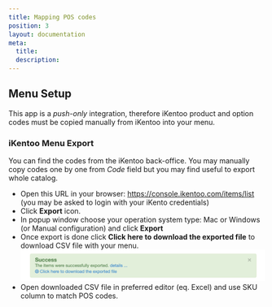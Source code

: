 ```yaml
---
title: Mapping POS codes
position: 3
layout: documentation
meta:
  title:
  description:
---
```


## Menu Setup

This app is a _push-only_ integration, therefore iKentoo product and option codes must be copied manually from iKentoo into your menu.

### iKentoo Menu Export

You can find the codes from the iKentoo back-office. You may manually copy codes one by one from _Code_ field but you may find useful to export whole catalog.

- Open this URL in your browser: https://console.ikentoo.com/items/list (you may be asked to login with your iKento credentials)
- Click **Export** icon.
- In popup window choose your operation system type: Mac or Windows (or Manual configuration) and click **Export**
- Once export is done click **Click here to download the exported file** to download CSV file with your menu.
  ![Download items CSV](../images/006-en-download-items.png)
- Open downloaded CSV file in preferred editor (eq. Excel) and use SKU column to match POS codes.

